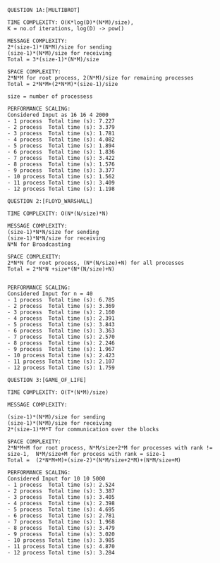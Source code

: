 ```QUESTION 1A:[MULTIBROT]```

````
TIME COMPLEXITY: O(K*log(D)*(N*M)/size), 
K = no.of iterations, log(D) -> pow()

MESSAGE COMPLEXITY: 
2*(size-1)*(N*M)/size for sending
(size-1)*(N*M)/size for receiving
Total = 3*(size-1)*(N*M)/size

SPACE COMPLEXITY: 
2*N*M for root process, 2(N*M)/size for remaining processes
Total = 2*N*M+(2*N*M)*(size-1)/size

size = number of processess

PERFORMANCE SCALING:
Considered Input as 16 16 4 2000
- 1 process  Total time (s): 7.227
- 2 process  Total time (s): 3.379
- 3 process  Total time (s): 1.781
- 4 process  Total time (s): 4.082
- 5 process  Total time (s): 1.894
- 6 process  Total time (s): 1.836
- 7 process  Total time (s): 3.422
- 8 process  Total time (s): 1.576
- 9 process  Total time (s): 3.377
- 10 process Total time (s): 1.562
- 11 process Total time (s): 3.409
- 12 process Total time (s): 1.198
````

```QUESTION 2:[FLOYD_WARSHALL]```
````
TIME COMPLEXITY: O(N*(N/size)*N)

MESSAGE COMPLEXITY:
(size-1)*N*N/size for sending
(size-1)*N*N/size for receiving
N*N for Broadcasting

SPACE COMPLEXITY:
2*N*N for root process, (N*(N/size)+N) for all processes
Total = 2*N*N +size*(N*(N/size)+N)


PERFORMANCE SCALING:
Considered Input for n = 40
- 1 process  Total time (s): 6.785
- 2 process  Total time (s): 3.369
- 3 process  Total time (s): 2.160
- 4 process  Total time (s): 2.391
- 5 process  Total time (s): 3.843
- 6 process  Total time (s): 3.363
- 7 process  Total time (s): 2.570
- 8 process  Total time (s): 2.246
- 9 process  Total time (s): 1.967
- 10 process Total time (s): 2.423
- 11 process Total time (s): 2.107
- 12 process Total time (s): 1.759
````

```QUESTION 3:[GAME_OF_LIFE]```

````
TIME COMPLEXITY: O(T*(N*M)/size)

MESSAGE COMPLEXITY:

(size-1)*(N*M)/size for sending
(size-1)*(N*M)/size for receiving
2*(size-1)*M*T for communication over the blocks

SPACE COMPLEXITY:
2*N*M+M for root process, N*M/size+2*M for processes with rank != size-1,  N*M/size+M for process with rank = size-1
Total =  (2*N*M+M)+(size-2)*(N*M/size+2*M)+(N*M/size+M)

PERFORMANCE SCALING:
Considered Input for 10 10 5000 
- 1 process  Total time (s): 2.524
- 2 process  Total time (s): 3.387
- 3 process  Total time (s): 3.405
- 4 process  Total time (s): 2.398
- 5 process  Total time (s): 4.695
- 6 process  Total time (s): 2.781
- 7 process  Total time (s): 1.968
- 8 process  Total time (s): 3.479
- 9 process  Total time (s): 3.020
- 10 process Total time (s): 3.985
- 11 process Total time (s): 4.870
- 12 process Total time (s): 3.284
````

